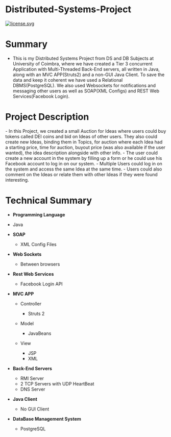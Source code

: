 # Distributed-Systems-Project
<a href="http://creativecommons.org/licenses/by-nd/4.0/" target="_blank"><img src="https://img.shields.io/badge/license-CC%20BY--ND-yellow.svg" alt="license.svg"> </a>

# Summary

- This is my Distributed Systems Project from DS and DB Subjects at University of Coimbra, where we have created a Tier 3 concurrent Application with Multi-Threaded Back-End servers, all written in Java, along with an MVC APP(Struts2) and a non-GUI Java Client. To save the data and keep it coherent we have used a Relational DBMS(PostgreSQL). We also used Websockets for notifications and messaging other users as well as SOAP(XML Configs) and REST Web Services(Facebook Login).


<h1> Project Description </h1>
- In this Project, we created a small Auction for Ideas where users could buy tokens called DEI coins and bid on Ideas of other users. They also could create new Ideas, binding them in Topics, for auction where each Idea had a starting price, time for auction, buyout price (was also available if the user wanted), the idea description alongside with other info.
- The user could create a new account in the system by filling up a form or he could use his Facebook account to log in on our system.
- Multiple Users could log in on the system and access the same Idea at the same time.
- Users could also comment on the Ideas or relate them with other Ideas if they were found interesting.

# Technical Summary

- <strong>Programming Language</strong>
 - Java

- <strong>SOAP</strong>
  - XML Config Files
  
- <strong>Web Sockets</strong>
   - Between browsers
- <strong>Rest Web Services</strong>
  - Facebook Login API

- <strong>MVC APP</strong>


  - Controller
     - Struts 2  

  - Model
    - JavaBeans
  
  - View
    - JSP
    - XML

- <strong>Back-End Servers</strong>
  - RMI Server
  - 2 TCP Servers with UDP HeartBeat
  - DNS Server

- <strong> Java Client </strong>
    -  No GUI Client

- <strong>DataBase Management System</strong>
  - PostgreSQL
  



